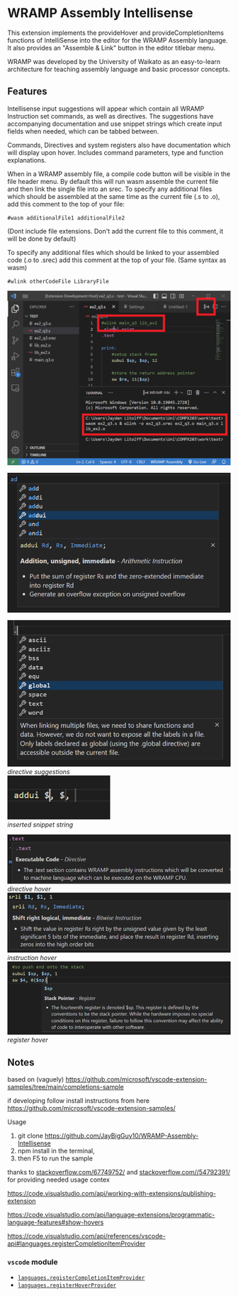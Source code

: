 # WRAMP Assembly Intellisense

This extension implements the provideHover and provideCompletionItems functions of IntelliSense into the editor for the WRAMP Assembly language. 
It also provides an "Assemble & Link" button in the editor titlebar menu.

WRAMP was developed by the University of Waikato as an easy-to-learn architecture for teaching assembly language and basic processor concepts.

## Features

Intellisense input suggestions will appear which contain all WRAMP Instruction set commands, as well as directives. The suggestions have accompanying documentation and use snippet strings which create input fields when needed, which can be tabbed between.

Commands, Directives and system registers also have documentation which will display upon hover. Includes command parameters, type and function explanations.

When in a WRAMP assembly file, a compile code button will be visible in the file header menu. By default this will run wasm assemble the current file and then link the single file into an srec. To specify any additional files which should be assembled at the same time as the current file (.s to .o), add this comment to the top of your file:

```
#wasm additionalFile1 additionalFile2
```
(Dont include file extensions. Don't add the current file to this comment, it will be done by default)

To specify any additional files which should be linked to your assembled code (.o to .srec) add this comment at the top of your file. (Same syntax as wasm)
```
#wlink otherCodeFile LibraryFile
```

![Sample](img/coderunner.png)

![Sample](img/instruction%20suggest.png)

![sample](img/directive-suggest.png)<br>
*directive suggestions*<br>
![sample](img/instruction-suggest-accept.png)<br>
*inserted snippet string*

![sample](img/directive-hover.png)
*directive hover*
![sample](img/instruction-hover.png)
*instruction hover*
![sample](img/register-hover.png)
*register hover*

## Notes

based on (vaguely) https://github.com/microsoft/vscode-extension-samples/tree/main/completions-sample

if developing follow install instructions from here https://github.com/microsoft/vscode-extension-samples/

Usage
1. git clone https://github.com/JayBigGuy10/WRAMP-Assembly-Intellisense
2. npm install in the terminal, 
3. then F5 to run the sample


thanks to [stackoverflow.com/67749752/](https://stackoverflow.com/questions/67749752/how-to-apply-styling-and-html-tags-on-hover-message-with-vscode-api)
and [stackoverflow.com//54792391/](
https://stackoverflow.com/questions/54792391/vs-code-hover-extension-implement-hoverprovider) for providing needed usage contex

https://code.visualstudio.com/api/working-with-extensions/publishing-extension

https://code.visualstudio.com/api/language-extensions/programmatic-language-features#show-hovers

https://code.visualstudio.com/api/references/vscode-api#languages.registerCompletionItemProvider

### `vscode` module

- [`languages.registerCompletionItemProvider`](https://code.visualstudio.com/api/references/vscode-api#languages.registerCompletionItemProvider)
- [`languages.registerHoverProvider`](https://code.visualstudio.com/api/references/vscode-api#languages.registerHoverProvider)



